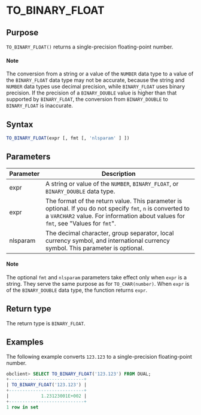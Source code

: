 # TO_BINARY_FLOAT

## Purpose

`TO_BINARY_FLOAT()` returns a single-precision floating-point number.

  <main id="notice" type='explain'>
    <h4>Note</h4>
    <p>The conversion from a string or a value of the <code>NUMBER</code> data type to a value of the <code>BINARY_FLOAT</code> data type may not be accurate, because the string and <code>NUMBER</code> data types use decimal precision, while <code>BINARY_FLOAT</code> uses binary precision. If the precision of a <code>BINARY_DOUBLE</code> value is higher than that supported by <code>BINARY_FLOAT</code>, the conversion from <code>BINARY_DOUBLE</code> to <code>BINARY_FLOAT</code> is inaccurate. </p>
  </main>

## Syntax

```sql
TO_BINARY_FLOAT(expr [, fmt [, 'nlsparam' ] ])
```

## Parameters

| Parameter | Description |
|----------|--------------------------------------------------------------------|
| expr | A string or value of the `NUMBER`, `BINARY_FLOAT`, or `BINARY_DOUBLE` data type.  |
| expr | The format of the return value. This parameter is optional. If you do not specify `fmt`, `n` is converted to a `VARCHAR2` value. For information about values for `fmt`, see "Values for `fmt`".  |
| nlsparam | The decimal character, group separator, local currency symbol, and international currency symbol. This parameter is optional.  |

  <main id="notice" type='explain'>
    <h4>Note</h4>
    <p>The optional <code>fmt</code> and <code>nlsparam</code> parameters take effect only when <code>expr</code> is a string. They serve the same purpose as for <code>TO_CHAR(number)</code>. When <code>expr</code> is of the <code>BINARY_DOUBLE</code> data type, the function returns <code>expr</code>. </p>
  </main>

## Return type

The return type is `BINARY_FLOAT`.

## Examples

The following example converts `123.123` to a single-precision floating-point number.

```sql
obclient> SELECT TO_BINARY_FLOAT('123.123') FROM DUAL;
+----------------------------+
| TO_BINARY_FLOAT('123.123') |
+----------------------------+
|            1.23123001E+002 |
+----------------------------+
1 row in set
```
